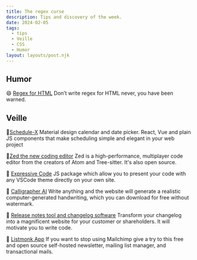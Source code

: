 ```yaml
---
title: The regex curse
description: Tips and discovery of the week.
date: 2024-02-05
tags:
  - tips
  - Veille
  - CSS
  - Humor
layout: layouts/post.njk
---
```


## Humor
😄 [Regex for HTML](https://stackoverflow.com/questions/1732348/regex-match-open-tags-except-xhtml-self-contained-tags)
Don’t write regex for HTML never, you have been warned.

## Veille

📗[Schedule-X](https://schedule-x.dev/)
Material design calendar and date picker.
React, Vue and plain JS components that make scheduling simple and elegant in your web project

📗[Zed the new coding editor](https://zed.dev/)
Zed is a high-performance, multiplayer code editor from the creators of Atom and Tree-sitter. It's also open source.

📗 [Expressive Code](https://expressive-code.com/)
JS package which allow you to present your code with any VSCode theme directly on your own site.

📗 [Calligrapher AI](https://www.calligrapher.ai/)
Write anything and the website will generate a realistic computer-generated handwriting, which you can download for free without watermark.

📗 [Release notes tool and changelog software](https://releasesapp.com/#pricing)
Transform your changelog into a magnificent website for your customer or shareholders. It will motivate you to write code.

📗 [Listmonk App](https://listmonk.app/)
If you want to stop using Mailchimp give a try to this free and open source self-hosted newsletter, mailing list manager, and transactional mails.